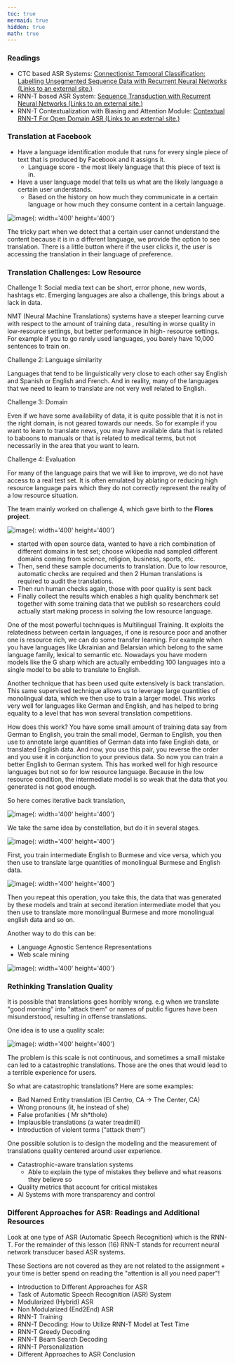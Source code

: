 ```yaml
---
toc: true
mermaid: true
hidden: true
math: true
---
```



### Readings


* CTC based ASR Systems: [Connectionist Temporal Classification: Labelling Unsegmented Sequence Data with Recurrent Neural Networks (Links to an external site.)](https://www.cs.toronto.edu/~graves/icml_2006.pdf)
* RNN-T based ASR System: [Sequence Transduction with Recurrent Neural Networks (Links to an external site.)](https://arxiv.org/pdf/1211.3711.pdf)
* RNN-T Contextualization with Biasing and Attention Module: [Contextual RNN-T For Open Domain ASR (Links to an external site.)](https://arxiv.org/abs/2006.03411)
<!-- {% include embed/youtube.html id='10oQMHadGos' %} -->


### Translation at Facebook

* Have a language identification module that runs for every single piece of text that is produced by Facebook and it assigns it. 
  * Language score - the most likely language that this piece of text is in. 
* Have a user language model that tells us what are the likely language a certain user understands. 
  * Based on the history on how much they communicate in a certain language or how much they consume content in a certain language. 

![image](../../../assets/posts/gatech/dl/m3l16_translation_at_fb.png){: width='400' height='400'}

The tricky part when we detect that a certain user cannot understand the content because it is in a different language, we provide the option to see translation. There is a little button where if the user clicks it, the user is accessing the translation in their language of preference. 

### Translation Challenges: Low Resource

Challenge 1: Social media text can be short, error phone, new words, hashtags etc. Emerging languages are also a challenge, this brings about a lack in data.

NMT (Neural Machine Translations) systems have a steeper learning curve with respect to the amount of training data , resulting in worse quality in low-resource settings, but better performance in high- resource settings. For example if you to go rarely used languages, you barely have 10,000 sentences to train on. 

Challenge 2: Language similarity 

Languages that tend to be linguistically very close to each other say English and Spanish or English and French. And in reality, many of the languages that we need to learn to translate are not very well related to English. 

Challenge 3: Domain

Even if we have some availability of data, it is quite possible that it is not in the right domain, is not geared towards our needs. So for example if you want to learn to translate news, you may have available data that is related to baboons to manuals or that is related to medical terms, but not necessarily in the area that you want to learn. 

Challenge 4: Evaluation

For many of the language pairs that we will like to improve, we do not have access to a real test set. It is often emulated by ablating or reducing high resource language pairs which they do not correctly represent the reality of a low resource situation. 

The team mainly worked on challenge 4, which gave birth to the **Flores project**.

![image](../../../assets/posts/gatech/dl/m3l16_flores.png){: width='400' height='400'}

* started with open source data, wanted to have a rich combination of different domains in test set; choose wikipedia nad sampled different domains coming from science, religion, business, sports, etc. 
* Then, send these sample documents to translation. Due to low resource, automatic checks are required and then 2 Human translations is required to audit the translations.
* Then run human checks again, those with poor quality is sent back
* Finally collect the results which enables a high quality benchmark set together with some training data that we publish so researchers could actually start making process in solving the low resource language. 

One of the most powerful techniques is Multilingual Training. It exploits the relatedness between certain languages, if one is resource poor and another one is resource rich, we can do some transfer learning. For example when you have languages like Ukrainian and Belarsian which belong to the same language family, lexical to semantic etc. Nowadays you have modern models like the G sharp which are actually embedding 100 languages into a single model to be able to translate to English. 

Another technique that has been used quite extensively is back translation. This same supervised technique allows us to leverage large quantities of monolingual data, which we then use to train a larger model. This works very well for languages like German and English, and has helped to bring equality to a level that has won several translation competitions.

How does this work? You have some small amount of training data say from German to English, you train the small model, German to English, you then use to annotate large quantities of German data into fake English data, or translated English data. And now, you use this pair, you reverse the order and you use it in conjunction to your previous data. So now you can train a better English to German system. This has worked well for high resource languages but not so for low resource language. Because in the low resource condition, the intermediate model is so weak that the data that you generated is not good enough. 

So here comes iterative back translation, 

![image](../../../assets/posts/gatech/dl/m3l16_iterative_backtrans.png){: width='400' height='400'}

We take the same idea by constellation, but do it in several stages. 

![image](../../../assets/posts/gatech/dl/m3l16_iterative_backtrans1.png){: width='400' height='400'}

First, you train intermediate English to Burmese and vice versa, which you then use to translate large quantities of monolingual Burmese and English data. 

![image](../../../assets/posts/gatech/dl/m3l16_iterative_backtrans2.png){: width='400' height='400'}

Then you repeat this operation, you take this, the data that was generated by these models and train at second iteration intermediate model that you then use to translate more monolingual Burmese and more monolingual english data and so on. 

Another way to do this can be:
* Language Agnostic Sentence Representations
* Web scale mining

![image](../../../assets/posts/gatech/dl/m3l16_further_enhancements.png){: width='400' height='400'}


### Rethinking Translation Quality

It is possible that translations goes horribly wrong. e.g when we translate "good morning" into "attack them" or names of public figures have been misunderstood, resulting in offense translations. 

One idea is to use a quality scale:

![image](../../../assets/posts/gatech/dl/m3l16_quality_scale.png){: width='400' height='400'}

The problem is this scale is not continuous, and sometimes a small mistake can led to a catastrophic translations. Those are the ones that would lead to a terrible experience for users. 

So what are catastrophic translations? Here are some examples:

* Bad Named Entity translation (El Centro, CA -> The Center, CA)
* Wrong pronouns (it, he instead of she)
* False profanities ( Mr sh*thole)
* Implausible translations (a water
treadmill)
* Introduction of violent terms (“attack them”) 

One possible solution is to design the modeling and the measurement of translations quality centered around user experience. 

* Catastrophic-aware translation systems
  * Able to explain the type of mistakes they believe and what reasons they believe so
* Quality metrics that account for critical mistakes
* AI Systems with more transparency and control

### Different Approaches for ASR: Readings and Additional Resources

Look at one type of ASR (Automatic Speech Recognition) which is the RNN-T.  For the remainder of this lesson (16) RNN-T stands for recurrent neural network transducer based ASR systems. 

These Sections are not covered as they are not related to the assignment + your time is better spend on reading the "attention is all you need paper"!

* Introduction to Different Approaches for ASR
* Task of Automatic Speech Recognition (ASR) System
* Modularized (Hybrid) ASR
* Non Modularized (End2End) ASR
* RNN-T Training
* RNN-T Decoding: How to Utilize RNN-T Model at Test Time
* RNN-T Greedy Decoding
* RNN-T Beam Search Decoding
* RNN-T Personalization
* Different Approaches to ASR Conclusion

<!-- {% include embed/youtube.html id='10oQMHadGos' %} -->

